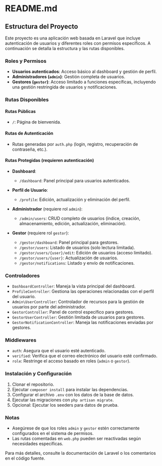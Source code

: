 # README.md

## Estructura del Proyecto

Este proyecto es una aplicación web basada en Laravel que incluye autenticación de usuarios y diferentes roles con permisos específicos. A continuación se detalla la estructura y las rutas disponibles.

### Roles y Permisos

- **Usuarios autenticados**: Acceso básico al dashboard y gestión de perfil.
- **Administradores (`admin`)**: Gestión completa de usuarios.
- **Gestores (`gestor`)**: Acceso limitado a funciones específicas, incluyendo una gestión restringida de usuarios y notificaciones.

### Rutas Disponibles

#### Rutas Públicas
- `/`: Página de bienvenida.

#### Rutas de Autenticación
- Rutas generadas por `auth.php` (login, registro, recuperación de contraseña, etc.).

#### Rutas Protegidas (requieren autenticación)
- **Dashboard**:
  - `/dashboard`: Panel principal para usuarios autenticados.

- **Perfil de Usuario**:
  - `/profile`: Edición, actualización y eliminación del perfil.

- **Administrador** (requiere rol `admin`):
  - `/admin/users`: CRUD completo de usuarios (índice, creación, almacenamiento, edición, actualización, eliminación).

- **Gestor** (requiere rol `gestor`):
  - `/gestor/dashboard`: Panel principal para gestores.
  - `/gestor/users`: Listado de usuarios (solo lectura limitada).
  - `/gestor/users/{user}/edit`: Edición de usuarios (acceso limitado).
  - `/gestor/users/{user}`: Actualización de usuarios.
  - `/gestor/notifications`: Listado y envío de notificaciones.

### Controladores

- `DashboardController`: Maneja la vista principal del dashboard.
- `ProfileController`: Gestiona las operaciones relacionadas con el perfil del usuario.
- `Admin\UserController`: Controlador de recursos para la gestión de usuarios por parte del administrador.
- `GestorController`: Panel de control específico para gestores.
- `GestorUserController`: Gestión limitada de usuarios para gestores.
- `GestorNotificationController`: Maneja las notificaciones enviadas por gestores.

### Middlewares

- `auth`: Asegura que el usuario esté autenticado.
- `verified`: Verifica que el correo electrónico del usuario esté confirmado.
- `role`: Restringe el acceso basado en roles (`admin` o `gestor`).


### Instalación y Configuración

1. Clonar el repositorio.
2. Ejecutar `composer install` para instalar las dependencias.
3. Configurar el archivo `.env` con los datos de la base de datos.
4. Ejecutar las migraciones con `php artisan migrate`.
5. Opcional: Ejecutar los seeders para datos de prueba.

### Notas

- Asegúrese de que los roles `admin` y `gestor` estén correctamente configurados en el sistema de permisos.
- Las rutas comentadas en `web.php` pueden ser reactivadas según necesidades específicas.

Para más detalles, consulte la documentación de Laravel o los comentarios en el código fuente.

